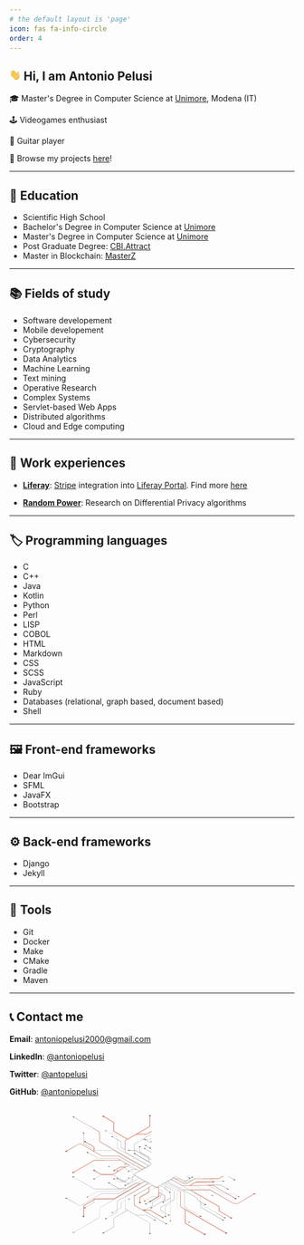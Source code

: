 ```yaml
---
# the default layout is 'page'
icon: fas fa-info-circle
order: 4
---
```


<div>
  <h2><img src="/assets/img/hi.gif" width="20" alt=""> Hi, I am Antonio Pelusi</h2>

  <p>   🎓  Master's Degree in Computer Science at <a href="https://www.unimore.it/">Unimore</a>, Modena (IT)</p>

  <p>   🕹️  Videogames enthusiast</p>

  <p>   🎸  Guitar player</p>

  <p>   🌱  Browse my projects <a href="https://www.antoniopelusi.com/archives/">here</a>!</p>
</div>

---

## 📖 Education
- Scientific High School
- Bachelor's Degree in Computer Science at <a href="https://www.unimore.it/">Unimore</a>
- Master's Degree in Computer Science at <a href="https://www.unimore.it/">Unimore</a>
- Post Graduate Degree: [CBI.Attract](https://attract-eu.com/)
- Master in Blockchain: [MasterZ](https://www.masterzblockchain.com/)

---

## 📚 Fields of study
- Software developement
- Mobile developement
- Cybersecurity
- Cryptography
- Data Analytics
- Machine Learning
- Text mining
- Operative Research
- Complex Systems
- Servlet-based Web Apps
- Distributed algorithms
- Cloud and Edge computing

---

## 🔧 Work experiences
- [**Liferay**](https://www.liferay.com/): [Stripe](https://stripe.com/) integration into [Liferay Portal](https://github.com/liferay/liferay-portal).
Find more [here](https://www.antoniopelusi.com/posts/liferay-portal/)

- [**Random Power**](https://www.randompower.eu/): Research on Differential Privacy algorithms

---

## 🏷️ Programming languages
- C
- C++
- Java
- Kotlin
- Python
- Perl
- LISP
- COBOL
- HTML
- Markdown
- CSS
- SCSS
- JavaScript
- Ruby
- Databases (relational, graph based, document based)
- Shell

---

## 🖼️ Front-end frameworks
- Dear ImGui
- SFML
- JavaFX
- Bootstrap

---

## ⚙️ Back-end frameworks
- Django
- Jekyll

---

## 🧰 Tools
- Git
- Docker
- Make
- CMake
- Gradle
- Maven

---

## 📞 Contact me

<i class="fas fa-envelope" aria-hidden="true"></i> **Email**: [antoniopelusi2000@gmail.com](mailto:antoniopelusi2000@gmail.com")

<i class="fab fa-linkedin" aria-hidden="true"></i> **LinkedIn**: [@antoniopelusi](https://www.linkedin.com/in/antoniopelusi/)

<i class="fab fa-twitter" aria-hidden="true"></i> **Twitter**: [@antopelusi](https://twitter.com/antopelusi)

<i class="fab fa-github" aria-hidden="true"></i> **GitHub**: [@antoniopelusi](https://github.com/antoniopelusi)

<svg xmlns="http://www.w3.org/2000/svg" xmlns:xlink="http://www.w3.org/1999/xlink"
     viewBox="-250 200 1300 600" style="margin-left:auto; margin-right:auto; display:block;">
    <defs>
        <linearGradient id="Dégradé_sans_nom_4" x1="397.3" y1="531.55" x2="398.77" y2="531.55"
                        gradientTransform="matrix(1, 0, 0, -1, 0, 1002)" gradientUnits="userSpaceOnUse">
            <stop offset="0" stop-color="#f5f5f5" stop-opacity="0.7"/>
            <stop offset="1" stop-color="#303030" stop-opacity="0.3"/>
        </linearGradient>
        <linearGradient id="Dégradé_sans_nom_5" x1="-71.63" y1="1086.96" x2="-71.63" y2="1203.04"
                        gradientTransform="matrix(0.87, -0.5, 0, -1.15, 202.02, 1691.1)" gradientUnits="userSpaceOnUse">
            <stop offset="0" stop-color="#e24e1d"/>
            <stop offset="0.09" stop-color="#F66947"/>
            <stop offset="0.69" stop-color="#fff"/>
        </linearGradient>
        <linearGradient id="Dégradé_sans_nom_6" x1="-117.26" y1="1087.6" x2="-117.26" y2="1178.79"
                        xlink:href="#Dégradé_sans_nom_5"/>
        <linearGradient id="Dégradé_sans_nom_7" x1="-140.02" y1="1086.96" x2="-140.02" y2="1203.04"
                        xlink:href="#Dégradé_sans_nom_5"/>
        <linearGradient id="Dégradé_sans_nom_8" x1="-162.84" y1="1087.39" x2="-162.84" y2="1186.68"
                        xlink:href="#Dégradé_sans_nom_5"/>
        <linearGradient id="Dégradé_sans_nom_9" x1="3024.62" y1="-260.2" x2="3024.62" y2="-144.13"
                        gradientTransform="matrix(-0.87, -0.5, 0, -1.15, 2764.57, 1691.1)"
                        xlink:href="#Dégradé_sans_nom_5"/>
        <linearGradient id="Dégradé_sans_nom_10" x1="3070.25" y1="-299.23" x2="3070.25" y2="-208.04"
                        gradientTransform="matrix(-0.87, -0.5, 0, -1.15, 2764.57, 1691.1)"
                        xlink:href="#Dégradé_sans_nom_5"/>
        <linearGradient id="Dégradé_sans_nom_11" x1="3093.01" y1="-319.7" x2="3093.01" y2="-203.63"
                        gradientTransform="matrix(-0.87, -0.5, 0, -1.15, 2764.57, 1691.1)"
                        xlink:href="#Dégradé_sans_nom_5"/>
        <linearGradient id="Dégradé_sans_nom_12" x1="56.64" y1="500.45" x2="44.9" y2="595.99"
                        gradientTransform="matrix(1, 0, 0, -1, 0, 1002)" xlink:href="#Dégradé_sans_nom_5"/>
        <linearGradient id="Dégradé_sans_nom_13" x1="64.52" y1="585.05" x2="81.08" y2="592.79"
                        gradientTransform="matrix(1, -0.01, -0.01, -1, -9.3, 1026.18)"
                        xlink:href="#Dégradé_sans_nom_5"/>
        <linearGradient id="Dégradé_sans_nom_14" x1="84.31" y1="585.6" x2="114.29" y2="599.6"
                        gradientTransform="matrix(1, -0.01, -0.01, -1, -9.3, 1026.18)"
                        xlink:href="#Dégradé_sans_nom_5"/>
        <linearGradient id="Dégradé_sans_nom_15" x1="-94.51" y1="1086.73" x2="-94.51" y2="1202.81"
                        xlink:href="#Dégradé_sans_nom_5"/>
        <linearGradient id="Dégradé_sans_nom_16" x1="3047.49" y1="-280.31" x2="3047.49" y2="-164.24"
                        gradientTransform="matrix(-0.87, -0.5, 0, -1.15, 2764.57, 1691.1)"
                        xlink:href="#Dégradé_sans_nom_5"/>
        <linearGradient id="Dégradé_sans_nom_17" x1="124.16" y1="607.81" x2="154.14" y2="621.82"
                        gradientTransform="matrix(1, -0.01, -0.01, -1, -9.3, 1026.18)"
                        xlink:href="#Dégradé_sans_nom_5"/>
        <linearGradient id="Dégradé_sans_nom_18" x1="144.36" y1="634.38" x2="174.34" y2="648.38"
                        gradientTransform="matrix(1, -0.01, -0.01, -1, -9.3, 1026.18)"
                        xlink:href="#Dégradé_sans_nom_5"/>
        <linearGradient id="Dégradé_sans_nom_19" x1="106.45" y1="579.15" x2="118.92" y2="584.97"
                        gradientTransform="matrix(1, -0.01, -0.01, -1, -9.3, 1026.18)"
                        xlink:href="#Dégradé_sans_nom_5"/>
        <linearGradient id="Dégradé_sans_nom_20" x1="3072.39" y1="-464.37" x2="3072.39" y2="-403.73"
                        gradientTransform="matrix(-0.87, -0.5, 0, -1.15, 3394.98, 1691.1)"
                        xlink:href="#Dégradé_sans_nom_5"/>
        <linearGradient id="Dégradé_sans_nom_21" x1="3049.57" y1="-465.06" x2="3049.57" y2="-377.24"
                        gradientTransform="matrix(-0.87, -0.5, 0, -1.15, 3394.98, 1691.1)"
                        xlink:href="#Dégradé_sans_nom_5"/>
        <linearGradient id="Dégradé_sans_nom_22" x1="3026.76" y1="-464.82" x2="3026.76" y2="-386.44"
                        gradientTransform="matrix(-0.87, -0.5, 0, -1.15, 3394.98, 1691.1)"
                        xlink:href="#Dégradé_sans_nom_5"/>
        <linearGradient id="Dégradé_sans_nom_23" x1="-119.4" y1="924.34" x2="-119.4" y2="984.97"
                        gradientTransform="matrix(0.87, -0.5, 0, -1.15, 832.43, 1691.1)"
                        xlink:href="#Dégradé_sans_nom_5"/>
        <linearGradient id="Dégradé_sans_nom_24" x1="-96.59" y1="903.81" x2="-96.59" y2="991.64"
                        gradientTransform="matrix(0.87, -0.5, 0, -1.15, 832.43, 1691.1)"
                        xlink:href="#Dégradé_sans_nom_5"/>
        <linearGradient id="Dégradé_sans_nom_25" x1="2831.03" y1="306.18" x2="2821.63" y2="382.71"
                        gradientTransform="translate(3597 1002) rotate(180)" xlink:href="#Dégradé_sans_nom_5"/>
        <linearGradient id="Dégradé_sans_nom_26" x1="2830.12" y1="346.86" x2="2846.68" y2="354.59"
                        gradientTransform="translate(3606.3 1026.18) rotate(-179.43)" xlink:href="#Dégradé_sans_nom_5"/>
        <linearGradient id="Dégradé_sans_nom_27" x1="2849.94" y1="347.34" x2="2879.92" y2="361.34"
                        gradientTransform="translate(3606.3 1026.18) rotate(-179.43)" xlink:href="#Dégradé_sans_nom_5"/>
        <linearGradient id="Dégradé_sans_nom_28" x1="2872.09" y1="340.88" x2="2884.56" y2="346.7"
                        gradientTransform="translate(3606.3 1026.18) rotate(-179.43)" xlink:href="#Dégradé_sans_nom_5"/>
        <radialGradient id="Dégradé_sans_nom" cx="-64.97" cy="1869.29" r="504.98"
                        gradientTransform="matrix(0.72, 0, 0, -0.45, 702.38, 1207.55)" gradientUnits="userSpaceOnUse">
            <stop offset="0" stop-color="#383838" stop-opacity="0.3"/>
            <stop offset="0.14" stop-color="#3f3419" stop-opacity="0.31"/>
            <stop offset="0.27" stop-color="#3f3419" stop-opacity="0.34"/>
            <stop offset="0.41" stop-color="#4c4c4b" stop-opacity="0.38"/>
            <stop offset="0.55" stop-color="#7c7c7b" stop-opacity="0.45"/>
            <stop offset="0.69" stop-color="#ada99d" stop-opacity="0.53"/>
            <stop offset="0.82" stop-color="#dddcd7" stop-opacity="0.64"/>
            <stop offset="0.9" stop-color="#fff" stop-opacity="0.7"/>
        </radialGradient>
        <linearGradient id="Dégradé_sans_nom_2" x1="443.16" y1="829.82" x2="874.22" y2="437.05"
                        gradientTransform="matrix(1, 0, 0, -1, 0, 1002)" gradientUnits="userSpaceOnUse">
            <stop offset="0" stop-color="#f5f5f5" stop-opacity="0.7"/>
            <stop offset="1" stop-color="#666666" stop-opacity="0.3"/>
        </linearGradient>
        <linearGradient id="Dégradé_sans_nom_3" x1="397.3" y1="635.5" x2="915.3" y2="635.5"
                        gradientTransform="matrix(1, 0, 0, -1, 0, 1002)" gradientUnits="userSpaceOnUse">
            <stop offset="0" stop-color="#f5f5f5" stop-opacity="0.5"/>
            <stop offset="1" stop-color="#666666" stop-opacity="0.3"/>
        </linearGradient>
        <clipPath id="clip-path">
            <polygon points="431.1 561.4 406.8 575.4 310.4 519.7 310.4 412.6 431.1 482.3 431.1 561.4" fill="none"/>
        </clipPath>
    </defs>
    <g id="circuits">
        <g id="circuits-2">
            <g id="blue">
                <path d="M386.9,462.6l-1-.6-61.8-35.7c1.2-.8,1.1-2.1-.3-2.9a5.9,5.9,0,0,0-5.2-.2l-.4.2-.5.3c-1,.9-.8,2.1.5,2.9a6.19,6.19,0,0,0,5,.3h.1l74,42.8v-1ZM370.5,361.1a.78.78,0,0,0,.4-.4,1.2,1.2,0,0,0,.4-.9c0-.6-.4-1.1-1.2-1.6a6.83,6.83,0,0,0-5.6,0,2.08,2.08,0,0,0-1.1,1.6,1.62,1.62,0,0,0,.3.9,2.83,2.83,0,0,0,.8.7,5.81,5.81,0,0,0,5,.2l27.8,16v-1Zm18.6,36.1-14.3-8.3c1-.9.9-2.1-.5-2.8a6.08,6.08,0,0,0-5.6,0c-1.5.8-1.5,2.2,0,3.2a6.7,6.7,0,0,0,5.2.1l14.3,8.3,5.5,3.1,3.6,2.1v-1Zm-19.2,5a1.5,1.5,0,0,0-.4-2.8,5.88,5.88,0,0,0-5.5,0c-1.6.8-1.6,2.3,0,3.2a5.59,5.59,0,0,0,4.9.2l28.4,16.3v-1Zm17,43.5-1-.6-62.4-36H298.7a3,3,0,0,0-1.1-1.2,6.83,6.83,0,0,0-5.6,0c-1.5,1-1.5,2.4,0,3.3a6.83,6.83,0,0,0,5.6,0,2.51,2.51,0,0,0,1.1-1.2h24.5l62.7,36.2,1,.6,10.4,6v-1ZM869.6,606.1a6.08,6.08,0,0,0-5.6,0c-1.3.7-1.5,2-.4,2.9l-72.9,42.1H772.4L665,589.1H542.4l-66.7-38.5-.9-.5-2.1-1.2,13.2-7.7,2.1,1.3,48.4,27.9H678.5l62.8,36.4,1.5.8L778,627.9c-1.1.9-.9,2.2.4,3a6.08,6.08,0,0,0,5.6,0c1.5-.9,1.5-2.4,0-3.2a6.19,6.19,0,0,0-5-.3l-34.4-19.8-1.5-.8-64.3-37.1H573.7l21.4-12.4,1.5-.8,4.6-2.7h74.3a2.73,2.73,0,0,0,1,1.2,6.42,6.42,0,0,0,5.7,0c1.5-.9,1.5-2.4,0-3.2a6.42,6.42,0,0,0-5.7,0,1.93,1.93,0,0,0-1,1.2H601l-6.1,3.5-1.5.8L572,569.6H536.7l-46.9-27.1-.9-.5-2.2-1.3,11.7-6.7,2.1,1.3.9.5,41.2,23.8h17.9l4.2-2.4,1.4-.8L596,539.1l.5-.3H705.4L725,527.5h-1.8l-18,10.4H596.3l-18.5,10.7-13.4,7.8-1.4.8-2.8,1.6H542.9l-32.1-18.5h16.1l15.5,9h12.3l1.1-.7,1.5-.8,24.3-14.1a6.87,6.87,0,0,0,5.1-.2c1.6-1,1.6-2.4,0-3.3a6.83,6.83,0,0,0-5.6,0c-1.4.8-1.5,2.1-.4,3l-5.2,3-3.5,2-16.4,9.6-1.2.6H542.7l-15.5-9H509.3l-7.1-4.1-.9-.5-2.1-1.3,10.4-6h-1.5l-88.2,50.9L319.6,520.6l-.9-.5-2-1.2,4.5-2.6.8-.5L364.9,491l.9-.5,16.1-9.2.9-.6,14.5-8.4v-1l-12.8,7.4L277.9,417.2V365.7l50.3-29.1h46.3l22.8-13.1v-1.1l-23,13.4H329.6l61.2-35.3.2-.2V254.4a5.94,5.94,0,0,0,2.3-.6c1.6-.9,1.6-2.3,0-3.2a5.88,5.88,0,0,0-5.5,0c-1.5.9-1.5,2.3,0,3.2a6.43,6.43,0,0,0,2.4.6v45.4L288.5,358.5,226,322.4V281.8l-44.5-25.6c1.2-.9,1-2.1-.3-2.9a5.6,5.6,0,0,0-5.6,0c-1.5.9-1.5,2.3,0,3.1a5.49,5.49,0,0,0,5,.3L225,282.3v40.6L287.6,359l-10.4,6h-.3v40.6l-18-10.4V369.9L241.7,360l-1-.6-18.4-10.6c1.1-.9,1-2.1-.4-3a6.83,6.83,0,0,0-5.6,0c-1.6.9-1.6,2.4,0,3.3a6.5,6.5,0,0,0,5.1.1l19.3,11.2,1,.6,16.3,9.4v25.4l18.9,10.9v11l106.6,61.5-1.7,1-.9.5-13,7.6L161.2,368.9V325.7L45.7,259c1.2-.8,1-2.1-.3-2.9a7.07,7.07,0,0,0-5.7,0c-1.5.9-1.5,2.3,0,3.2a6.1,6.1,0,0,0,5.1.2l115.5,66.7v43.3L367,488.8l-2.1,1.2-.8.5-9.8,5.7-26.9-15.5-1.6-.9-78.1-45H170.1L135.9,415h.3V394L97.4,371.5c1.2-.8,1.1-2.1-.4-2.9a5.88,5.88,0,0,0-5.5,0c-1.5.9-1.5,2.3,0,3.2a5.81,5.81,0,0,0,5,.2l38.7,22.4v20L76.5,380.5H66.3l-55,31.7a5.81,5.81,0,0,0-5,.2c-1.6.9-1.6,2.4,0,3.2a5.88,5.88,0,0,0,5.5,0c1.4-.7,1.6-1.9.4-2.8l54.3-31.4h9.7l93.6,54h77.6l76.7,44.4,1.6.9,27.6,16-11.2,6.5-79.5-46-1.6-.9-19.6-11.4H152.3l-42.8-24.8c.5-.7.2-1.7-.9-2.4a6.08,6.08,0,0,0-5.6,0c-1.5.9-1.5,2.4,0,3.2a6.08,6.08,0,0,0,5.6,0l.3-.2,43.1,25h89l14.9,8.7H137.1L43,508.6a6.61,6.61,0,0,0-5,.2c-1.5,1-1.5,2.4,0,3.2a6.08,6.08,0,0,0,5.6,0c1.3-.7,1.5-2,.3-2.9l93.4-53.9H257.4l1.9,1.1,1.6.9L295.1,477l-4.2,2.4-.8.5-9.8,5.6H254.1l-24.6,14.1a6.19,6.19,0,0,0-5,.3c-1.6.8-1.6,2.3,0,3.2a6.08,6.08,0,0,0,5.6,0c1.3-.8,1.5-2,.4-3l23.8-13.8h24.5l-7,4.1-1.4.8-48.7,28.1H168.9l-29.5-17c1.1-.8.9-2.1-.4-2.9a6.08,6.08,0,0,0-5.6,0c-1.5.9-1.5,2.3.1,3.2a5.81,5.81,0,0,0,5,.2l30,17.3h53.4l50.3-29,1.4-.8,17.3-10,.9-.5,4.1-2.4,31.6,18.1H310.1l-11.5,6.7-.8.5-1.7.9a6.71,6.71,0,0,0-5.2.2c-1.5.9-1.5,2.4,0,3.2a6.08,6.08,0,0,0,5.6,0c1.3-.8,1.5-2,.4-2.9l1.7-.9.9-.5,10.8-6.3h18.8l12.3,7.2-20.2,11.6-.9.5-4.6,2.7-.7.4,2.9,1.7.8.4,4.5,2.7-2,1.1-.9.6-21.7,12.5-.9.5-19.9,11.5H262.5l-18-10.5c1-.9,1-2.1-.5-2.9a5.88,5.88,0,0,0-5.5,0c-1.5.9-1.5,2.3,0,3.2a6.1,6.1,0,0,0,5.1.2l18.6,10.8H278l20.6-11.9.9-.5,11.5-6.7v17.4l-20.2,11.7-.8.4-10,6a5.49,5.49,0,0,0-5,.3c-1.6.8-1.6,2.3,0,3.1a5.42,5.42,0,0,0,5.5,0,1.6,1.6,0,0,0,.4-2.9l10-5.7.8-.5,20-11.5h.2V531.2l9.2-5.4.9-.5,2-1.1,42.9,24.7-2,1.2-.8.5-17,9.8H321.3l-40.8,23.5H249.6l-43.1-24.8c1.1-.9,1-2.1-.4-3a6.6,6.6,0,0,0-5.5,0c-1.6,1-1.6,2.4,0,3.3a6.71,6.71,0,0,0,5,.2l43.6,25.2h31.5l40.8-23.6h24.1L226,630.3H141.6l-5.5,3.1-.9.6L88.5,661h-.3v47.2a5.2,5.2,0,0,0-3.2.7c-1.5.9-1.5,2.3,0,3.1a5.6,5.6,0,0,0,5.6,0c1.5-.8,1.5-2.2,0-3.1a4.54,4.54,0,0,0-1.5-.6V661.6L135.2,635l.9-.6,5.7-3.3h84.5l138.7-80,.8-.5,2-1.2,16.1,9.3-2,1.2-.8.5-140,80.8h-.2v49.3L192,718.9a6.1,6.1,0,0,0-5.1.2c-1.5.9-1.5,2.3,0,3.2a5.88,5.88,0,0,0,5.5,0c1.4-.8,1.6-2,.4-2.9l48.7-28.1.2-.2V641.8l140.2-80.9.9-.5,2-1.2,16.8,9.7-2,1.2-81.7,47.2h-.2v42.3l144,83.2c-1,.8-.9,2.1.4,2.9a6.08,6.08,0,0,0,5.6,0c1.5-.9,1.5-2.4,0-3.2a5.88,5.88,0,0,0-5-.3L356.9,681.3h31.8l57,33c-1.1.9-1,2.1.4,2.9a6.08,6.08,0,0,0,5.6,0c1.5-.9,1.5-2.3,0-3.2a6.1,6.1,0,0,0-5.1-.2L389,680.5H355.3l-36.6-21.2V618h.1l5.5-3.2L386.1,579v21l-41.6,23.9-.2.2v21.2a8.39,8.39,0,0,0-2.3.6c-1.6,1-1.6,2.4,0,3.3a6.6,6.6,0,0,0,5.5,0c1.6-.9,1.6-2.3,0-3.3a6.43,6.43,0,0,0-2.4-.6V624.6l41.5-23.9.3-.2v-22l12.8-7.4.8-.5,2-1.1,17.1,10h.3l10.5-6.1v45.9l-36.6,21.1c-.1,0-.2,0-.2-.1a6,6,0,0,0-4.9.4c-1.3.7-1.4,1.8-.5,2.7l.5.4.3.2a5.8,5.8,0,0,0,5.3-.2c1.4-.8,1.5-2.1.4-2.9l36.4-21h.2V601.2l14.5,8.3.8.5,12,6.9v17.7L398.9,669a6.18,6.18,0,0,0-5,.2c-1.6.9-1.6,2.3,0,3.2a5.88,5.88,0,0,0,5.5,0c1.4-.8,1.6-2,.5-3l59.4-34.3h.2V616.3l-12.9-7.5-.8-.4L431.3,600V572.8l14.8-8.6,2.2,1.2.9.5,9.7,5.6v16.6l19.1,11c-1.1,1-1,2.2.5,3.1a6.52,6.52,0,0,0,5.3.1h.3l.6-.5a1.49,1.49,0,0,0,.19-2.11,1.7,1.7,0,0,0-.19-.19l-.6-.5h-.3a6.2,6.2,0,0,0-4.8-.1l-19.2-11.1V572l41.8,24.2v36.3l-16.9,9.8-.9.6-45.2,26h-.2v13.8l22.2,12.7.9.6,12.5,7.2c-1.1.9-1,2.1.4,3a6.83,6.83,0,0,0,5.6,0c1.5-.9,1.5-2.4,0-3.3a6.87,6.87,0,0,0-5.1-.2L461.5,695l-.9-.5-21.3-12.3V669.5l44.5-25.6.9-.5,17.6-10.2.2-.2V595.7l-52.4-30.3-.9-.5-2.1-1.2,11.2-6.5,2.1,1.2.9.5,68.9,39.8v68.2L551.1,679v62.8l86.1,49.7c-.7.8-.3,1.8.9,2.4a5.88,5.88,0,0,0,5.5,0c1.6-.8,1.6-2.3,0-3.2a5.88,5.88,0,0,0-5.5,0l-.2.2L552,741.3V679.6L735.1,785.4c-1.1.9-1,2.1.5,2.9a6.08,6.08,0,0,0,5.6,0c1.5-.8,1.5-2.3,0-3.2a6.87,6.87,0,0,0-5.1-.2L531,666.5V598.3l-68.9-39.8-1-.5-2-1.2,12.7-7.4,2.1,1.2.9.5,67,38.7-.2.4,66.5,38.4v8.5l11.3,6.5.9.5,1.3.7v24.1l99.3,57.2c-1.1.8-.9,2.2.4,2.9a5.6,5.6,0,0,0,5.6,0c1.5-.8,1.5-2.3,0-3.1a5.49,5.49,0,0,0-5-.3l-99.4-57.3v-23l17.1,9.8c-1,1-1,2.2.5,3.1a6.83,6.83,0,0,0,5.6,0c1.5-1,1.5-2.4,0-3.3a6.1,6.1,0,0,0-5.1-.2L620.3,643l-.9-.5-10.4-6V628l-65.9-38.1h30.6l131.9,76.2V686L758,716.2c-1.2.9-1.1,2.2.3,3a5.88,5.88,0,0,0,5.5,0c1.6-.9,1.6-2.4,0-3.2a5.81,5.81,0,0,0-5-.3l-52.3-30.2V665.6L575.4,589.9h89.3l107.3,62h19l73.5-42.5a5.69,5.69,0,0,0,5.1-.2C871.1,608.4,871.1,606.9,869.6,606.1ZM737,520.5l-.9-.5-.9.5,1,.6Z"
                      stroke="#e84c25" fill="#666666" stroke-dashoffset="100%">
                    <animate
                            attributeName="stroke-dasharray"
                            dur="20s"
                            values="80%;120%;80%"
                            repeatCount="indefinite"
                    />
                </path>
            </g>
            <g id="white">
                <path d="M393.9,368.7c-1.6.9-1.6,2.3,0,3.1a5.67,5.67,0,0,0,3.4.7v-4.4A6.53,6.53,0,0,0,393.9,368.7Zm.7,31.6a1.61,1.61,0,0,0,.58-2.19,1.63,1.63,0,0,0-.88-.71,5.9,5.9,0,0,0-5.2-.2l-.4.2-.5.3c-1,.8-.8,2,.5,2.9a6.71,6.71,0,0,0,5,.2h0l3.6,2.1v-1.1Zm2.7-65-79.5,45.9h-.2v42.3h.1l5.5,3.2,74.1,42.7v-1l-10.4-6v-22l-41.7-24.1V395.8a6.15,6.15,0,0,0,2.3-.7c1.5-.8,1.5-2.2,0-3.2a6.08,6.08,0,0,0-5.6,0c-1.5,1-1.5,2.4,0,3.2a6.71,6.71,0,0,0,2.4.7V417l41.6,24.1v21l-67.3-38.9h-.1V381.8L355,360.7h33.7l8.6-4.9v-1.1l-8.8,5.1H356.6l40.7-23.5Zm0,134.3h0l1.5.8Zm177.1,64.8a5.88,5.88,0,0,0-5-.3l-11.5-6.6h-1.8l12.4,7.1c-1.2.9-1,2.2.4,3a5.65,5.65,0,0,0,3.1.6,6.43,6.43,0,0,0,2.4-.6,2.08,2.08,0,0,0,1.1-1.4A1.71,1.71,0,0,0,574.4,534.4Zm204.1,7.5a5.59,5.59,0,0,0-4.9-.2l-24.5-14.2h-1.8l25.4,14.7c-1.2.9-1.1,2.1.3,2.9a5.88,5.88,0,0,0,5.5,0C780.1,544.2,780.1,542.8,778.5,541.9Zm-43.3-21.4,1,.6.8-.6-.9-.5Zm62.7,98.2a6.5,6.5,0,0,0-5.1-.1l-20.3-11.8H724l-62.9-36.4-1.5-.8-1.6-.9h57l27.5,15.8c-1.2.8-1,2.1.3,2.9a5.6,5.6,0,0,0,5.6,0c1.5-.9,1.5-2.3,0-3.1a5.49,5.49,0,0,0-5-.3l-28.1-16.2H656.5l-19.7-11.4H560l-12.3-7.1-1.2-.7h32.8l16.4-9.5H664l19,11.1h38.7a3,3,0,0,0,1.1,1.2,6.08,6.08,0,0,0,5.6,0c1.5-.9,1.5-2.3,0-3.2a6.08,6.08,0,0,0-5.6,0,2.13,2.13,0,0,0-1.1,1.2H683.4l-18.2-10.6-.9-.5h-67l.5-.3,17.9-10.3a5.91,5.91,0,0,0,4.7-.1h-6.3l-35.2,20.3H545l-32.2-18.7,2.8-1.6h-1.7l-12.6,7.3-.8.5L488.9,542l-.9.5-13.2,7.6-.9.5L461.1,558l-.7.4-11.2,6.5-.9.5-17,9.8-.9.5-10.6,6.1-19.3-11.2-.9-.5h0l-.2-.2h-.2l-16.4-9.5-.9-.5-16.1-9.3-.9-.5L322,525.3l-.8-.5-4.6-2.6,2.1-1.2.9-.4,77.7-44.9v-1.1l-12.5,7.3-2-1.2-1-.5L241.7,399.3V349.9l-49-28.2c1.2-.8,1-2.1-.3-2.9a6.08,6.08,0,0,0-5.6,0c-1.6.9-1.6,2.3,0,3.2a5.81,5.81,0,0,0,5,.2l48.9,28.2v49.4l140.2,80.9,1,.6,1.9,1.1-16,9.3-2-1.2-.9-.5-17.7-10.2L226.3,410H141.8l-5.6-3.2-1-.6L89.1,379.5V332.7l1.5-.5c1.5-.9,1.5-2.4,0-3.3a6.6,6.6,0,0,0-5.5,0c-1.6.9-1.6,2.4,0,3.3a6.61,6.61,0,0,0,3.1.6V380l47,27.2,1,.5,5.3,3.1H226l119.4,69H321.5l-40.7-23.4H249.3l-43.7,25.2a5.81,5.81,0,0,0-5,.2c-1.6,1-1.6,2.4,0,3.2a5.88,5.88,0,0,0,5.5,0c1.3-.7,1.5-2,.4-2.9l43-24.8h31l40.7,23.4H347l17.1,9.8.8.5,2,1.2L324,517l-2-1.2-.8-.5-9.3-5.4V491.4l-20.1-11.5-.9-.5-10-5.8c1.1-.9,1-2.2-.4-3a6.6,6.6,0,0,0-5.5,0c-1.6.9-1.6,2.3,0,3.3a6.22,6.22,0,0,0,5,.1l10.1,5.9.8.5L311,491.9v17.5l-11.5-6.6-.9-.5-20.5-11.9H262.3l-18.7,10.7a6.51,6.51,0,0,0-5.1.3c-1.5.9-1.5,2.3,0,3.2a6.08,6.08,0,0,0,5.6,0c1.3-.8,1.5-2,.3-3l18.2-10.4h15.1l20.1,11.6.8.5,21.7,12.5.9.5,2,1.2-4.5,2.6-.8.5-2.3,1.3-.7.3,5.4,3.2.8.4,20.1,11.7-12.3,7.1H310.3l-10.8-6.2-.9-.5-1.7-1c1-.9.8-2.1-.4-2.9a5.88,5.88,0,0,0-5.5,0c-1.6.9-1.6,2.3,0,3.2a6,6,0,0,0,5.1.2l1.6,1,.9.5,11.3,6.5h17.4l-31.4,18.2-4.2-2.4-.9-.5-17.2-10-1.6-.9L221.9,521H168.6l-30.1,17.4a6.5,6.5,0,0,0-5.1.2c-1.5.9-1.5,2.3,0,3.2a6.08,6.08,0,0,0,5.6,0c1.3-.8,1.5-2.1.4-3l29.4-17h52.9L270.3,550l1.6.9,6.8,3.9H254.3L230.4,541a1.59,1.59,0,0,0,.52-2.2,1.61,1.61,0,0,0-.92-.7,5.42,5.42,0,0,0-5.5,0c-1.6.8-1.6,2.2,0,3.1a5.81,5.81,0,0,0,5,.2L254,555.5h26.3l9.7,5.6.9.6,4.2,2.4-34.3,19.7-1.6.9-1.7,1H137.3L44,531.9c1-.9.9-2-.4-2.9a6.83,6.83,0,0,0-5.6,0c-1.6.9-1.6,2.4,0,3.3a6.41,6.41,0,0,0,5.1.1L137,586.7H255.9L241,595.4H152.1l-43.3,24.9h-.2a5.88,5.88,0,0,0-5.5,0c-1.6.9-1.6,2.3,0,3.2a5.88,5.88,0,0,0,5.5,0c1.1-.7,1.4-1.7.8-2.5l42.9-24.7h88.9L261,584.8l1.6-.9L342.2,538l11.3,6.5-27.6,15.9-1.4.8-77.1,44.5H169.9L76.2,659.8H66.5L12.2,628.4c1.1-.9,1-2.1-.5-2.9a6.6,6.6,0,0,0-5.5,0c-1.5.9-1.5,2.4,0,3.3a6.22,6.22,0,0,0,5,.1l54.9,31.8H76.4l58.8-33.9v20L96.5,669.2a6.1,6.1,0,0,0-5.1.2c-1.5.9-1.5,2.3,0,3.1a5.6,5.6,0,0,0,5.6,0c1.4-.7,1.5-1.9.4-2.8l38.5-22.3h.2v-21h-.2l34.2-19.7h77.5l78.5-45.4,1.4-.8L354.3,545l9.8,5.7.9.5,1.9,1.1L160.5,671.5h-.3v43.3L44.8,781.6a6.5,6.5,0,0,0-5.1.2c-1.5.9-1.5,2.3,0,3.1a5.6,5.6,0,0,0,5.6,0,1.6,1.6,0,0,0,.4-2.9l115.2-66.4.2-.2V672.1L367.9,552.8l13.2,7.6.8.5,1.7.9L277.1,623.3h-.2v11.1L258,645.3v25.3L241.7,680l-.8.5-19.7,11.3a5.59,5.59,0,0,0-4.9.2c-1.6.9-1.6,2.4,0,3.2a5.88,5.88,0,0,0,5.5,0c1.4-.7,1.6-2,.4-2.8l18.7-10.8.8-.5,16.9-9.8.3-.2V645.8l18-10.3V676l10.6,6.1-62.2,36h-.2v40.5l-44.5,25.7a7.51,7.51,0,0,0-5.1.2c-1.5.9-1.5,2.4,0,3.3a6.83,6.83,0,0,0,5.6,0c1.4-.9,1.6-2.1.5-3l44.1-25.5.2-.2V718.7l62.5-36L390,741.3v45.4a10.12,10.12,0,0,0-2.3.6c-1.5.9-1.5,2.3,0,3.2a6.08,6.08,0,0,0,5.6,0c1.5-.9,1.5-2.3,0-3.2a8.39,8.39,0,0,0-2.3-.6V740.8l-61.4-35.4h44.5l36,20.7c-1.1.9-1,2.2.4,3a6.08,6.08,0,0,0,5.6,0c1.6-.9,1.6-2.3,0-3.2a6.1,6.1,0,0,0-5.1-.2l-36.5-21.2H328.1l-50.3-29V623.9l106.6-61.6,14.1,8.1L322.9,614a5.89,5.89,0,0,0-4.7.4c-1.4.8-1.5,2.1-.4,3a.48.48,0,0,0,.4.2l.6.3a6.19,6.19,0,0,0,5-.3c1.2-.8,1.4-2,.5-2.9l-.4-.2,75.4-43.6.4.2,13.8,8-26.6,15.3-.8.4-62.9,36.4H298.7a3.94,3.94,0,0,0-1.1-1.2,6.83,6.83,0,0,0-5.6,0c-1.6,1-1.6,2.4,0,3.2a6.08,6.08,0,0,0,5.6,0,2.07,2.07,0,0,0,1-1.1h24.7l62.8-36.3.8-.4,27.4-15.8,5.4,3.1h.1l4.3-2.5,6.3,3.7.9.4,14.5,8.4v17.4l-14.5,8.3-.9.5-2.5,1.5H399.8L369,638.3a6.1,6.1,0,0,0-5.1.2c-1.5.9-1.5,2.3,0,3.2a6.08,6.08,0,0,0,5.6,0c1.4-.8,1.5-2,.4-2.9l30.2-17.5h26.4l-32.9,19-5.4,3.1-14.3,8.3a5.69,5.69,0,0,0-5.1.2c-1.6.8-1.6,2.3,0,3.2a5.88,5.88,0,0,0,5.5,0c1.3-.8,1.5-2.1.5-2.9L389,644l42.3-24.4,9-5.2v8.3l-38.8,22.4-.2.2v15.9l-31.7,18.3a6.1,6.1,0,0,0-5.1.2,1.88,1.88,0,0,0-.8.7,1.62,1.62,0,0,0-.3.9,1.92,1.92,0,0,0,1.1,1.6,5.88,5.88,0,0,0,5.5,0,1.89,1.89,0,0,0,1.2-1.6,1.62,1.62,0,0,0-.3-.9l-.4-.4L402,661.7h.2V645.8l38.7-22.5h.3v-9.4l5.2-3,.2-.2V592.3l-15.3-8.9-.9-.5-5.4-3.1,5.4-3.1.9-.5,8-4.6,19.6,11.3.9.6,24,13.8v29l-30.4,17.6a5.88,5.88,0,0,0-5,.3c-1.5.8-1.5,2.2,0,3.2a6.08,6.08,0,0,0,5.6,0c1.3-.9,1.5-2.1.3-3l29.5-17v23.8l-23,13.2h-.2V709a6.82,6.82,0,0,0-2.4.5c-1.5,1-1.5,2.4,0,3.2a6.42,6.42,0,0,0,5.7,0c1.5-.8,1.5-2.2,0-3.2a6.82,6.82,0,0,0-2.4-.5V665l22.3-12.8V729a5,5,0,0,0-2.4.6c-1.5.9-1.5,2.4,0,3.2a6.08,6.08,0,0,0,5.6,0c1.5-.8,1.5-2.3,0-3.2a4.62,4.62,0,0,0-2.3-.6V596.8l-24.9-14.4-.9-.5-18.7-10.8,9-5.2.9-.5,6.1-3.5,58.2,33.6v80l28,16.1v30.1l8.7,5,.9.6,15,8.6a1.59,1.59,0,0,0-.52,2.2,1.61,1.61,0,0,0,.92.7,6.08,6.08,0,0,0,5.6,0c1.5-.8,1.5-2.2,0-3.2a6.1,6.1,0,0,0-5.1-.2L552,726.2l-.9-.5-7.9-4.5V691.1L515.1,675V595L457,561.4l4.3-2.5.8-.4,6.7-3.9,78.5,45.3v68.2L617,708.4c-1.2.8-1,2.1.3,2.9a6.08,6.08,0,0,0,5.6,0c1.6-.9,1.6-2.3,0-3.2a5.81,5.81,0,0,0-5-.2l-69.8-40.3V599.4l-78.5-45.3,5.2-3,.9-.5,13.1-7.5,79.7,46,1.5.8,49.4,28.6v34l2.2,1.2.9.5,106.4,61.4c-1.1,1-1,2.2.4,3a6.08,6.08,0,0,0,5.6,0c1.5-.9,1.5-2.3,0-3.2a6.51,6.51,0,0,0-5.1-.3L622.5,653.2l-.9-.4-1.3-.8V618l-48.4-28.1-1.5-.8-23.5-13.6H605l23.6,13.6,1.4.8,42.2,24.4c-1.2.8-1.1,2.1.4,2.9a5.88,5.88,0,0,0,5.5,0c1.6-.9,1.6-2.3,0-3.2a5.59,5.59,0,0,0-4.9-.2l-41.4-23.9-1.4-.8-25.1-14.5H545.4l-7.3-4.2-48.4-27.9h.1l11.6-6.7.8-.5,9.7-5.6,32.6,18.7,1.4.9,13.7,7.8h76.8l21.5,12.4,1.4.8,64.3,37.2h48.6L791.9,619c-1.1.9-1,2.1.4,2.9a6.83,6.83,0,0,0,5.6,0C799.4,621.1,799.4,619.7,797.9,618.7ZM545,547.8l-32.2-18.7,2.8-1.6h-1.7l-12.6,7.3-.8.5.9.5.8-.5,9.7-5.6,32.6,18.7h9.9l1.2-.6Z"
                      fill="#666666" stroke="#FFF" stroke-dashoffset="100%">
                    <animate
                            attributeName="stroke-dasharray"
                            dur="20s"
                            values="80%;120%;80%"
                            repeatCount="indefinite"
                    />
                </path>
            </g>
        </g>
    </g>
</svg>


